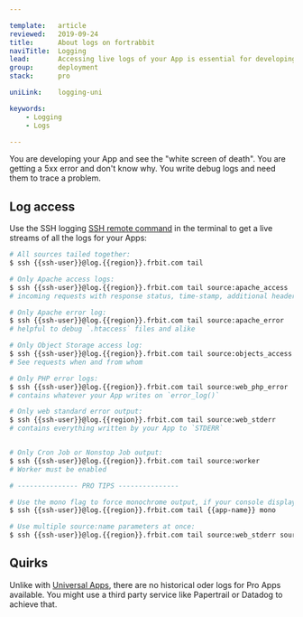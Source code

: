 ```yaml
---

template:   article
reviewed:   2019-09-24
title:      About logs on fortrabbit
naviTitle:  Logging
lead:       Accessing live logs of your App is essential for developing. Here is how you can do it on fortrabbit.
group:      deployment
stack:      pro

uniLink:    logging-uni

keywords:
    - Logging
    - Logs

---
```


You are developing your App and see the "white screen of death". You are getting a 5xx error and don't know why. You write debug logs and need them to trace a problem.


## Log access

Use the SSH logging [SSH remote command](remote-ssh-execution) in the terminal to get a live streams of all the logs for your Apps:

```bash
# All sources tailed together:
$ ssh {{ssh-user}}@log.{{region}}.frbit.com tail

# Only Apache access logs:
$ ssh {{ssh-user}}@log.{{region}}.frbit.com tail source:apache_access
# incoming requests with response status, time-stamp, additional headers & first line of request

# Only Apache error log:
$ ssh {{ssh-user}}@log.{{region}}.frbit.com tail source:apache_error
# helpful to debug `.htaccess` files and alike

# Only Object Storage access log:
$ ssh {{ssh-user}}@log.{{region}}.frbit.com tail source:objects_access
# See requests when and from whom

# Only PHP error logs:
$ ssh {{ssh-user}}@log.{{region}}.frbit.com tail source:web_php_error
# contains whatever your App writes on `error_log()`

# Only web standard error output:
$ ssh {{ssh-user}}@log.{{region}}.frbit.com tail source:web_stderr
# contains everything written by your App to `STDERR`


# Only Cron Job or Nonstop Job output:
$ ssh {{ssh-user}}@log.{{region}}.frbit.com tail source:worker
# Worker must be enabled

# --------------- PRO TIPS ---------------

# Use the mono flag to force monochrome output, if your console displays colors incorrectly:
$ ssh {{ssh-user}}@log.{{region}}.frbit.com tail {{app-name}} mono

# Use multiple source:name parameters at once:
$ ssh {{ssh-user}}@log.{{region}}.frbit.com tail source:web_stderr source:web_php_error
```

## Quirks

Unlike with [Universal Apps](/logging-uni), there are no historical oder logs for Pro Apps available. You might use a third party service like Papertrail or Datadog to achieve that.